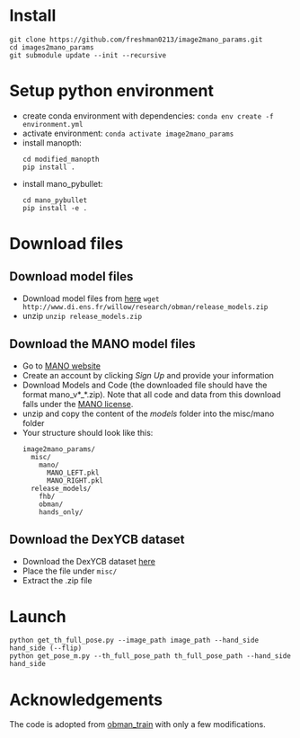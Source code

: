 # Install

```
git clone https://github.com/freshman0213/image2mano_params.git
cd images2mano_params
git submodule update --init --recursive
```


# Setup python environment

- create conda environment with dependencies: `conda env create -f environment.yml`
- activate environment: `conda activate image2mano_params`
- install manopth:
  ```
  cd modified_manopth
  pip install .
  ```
- install mano_pybullet:
  ```
  cd mano_pybullet
  pip install -e .
  ```

# Download files

## Download model files

- Download model files from [here](http://www.di.ens.fr/willow/research/obman/release_models.zip) `wget http://www.di.ens.fr/willow/research/obman/release_models.zip`
- unzip `unzip release_models.zip`

## Download the MANO model files

- Go to [MANO website](http://mano.is.tue.mpg.de/)
- Create an account by clicking *Sign Up* and provide your information
- Download Models and Code (the downloaded file should have the format mano_v*_*.zip). Note that all code and data from this download falls under the [MANO license](http://mano.is.tue.mpg.de/license).
- unzip and copy the content of the *models* folder into the misc/mano folder
- Your structure should look like this:
  ```
  image2mano_params/
    misc/
      mano/
        MANO_LEFT.pkl
        MANO_RIGHT.pkl
    release_models/
      fhb/
      obman/
      hands_only/
  ```

## Download the DexYCB dataset

- Download the DexYCB dataset [here](https://drive.google.com/file/d/1YhbSyuWB4JpANorp2E6hwzaqqU7drEfy/view?usp=sharing)
- Place the file under `misc/`
- Extract the .zip file


# Launch

```
python get_th_full_pose.py --image_path image_path --hand_side hand_side (--flip)
python get_pose_m.py --th_full_pose_path th_full_pose_path --hand_side hand_side
```

# Acknowledgements

The code is adopted from [obman_train](https://github.com/hassony2/obman_train) with only a few modifications.